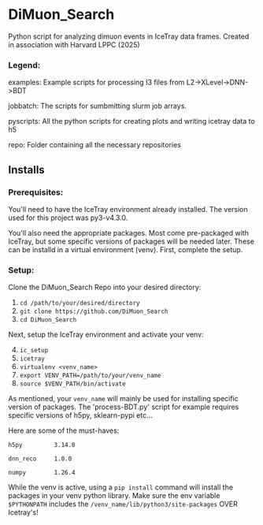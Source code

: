 # DiMuon_Search

Python script for analyzing dimuon events in IceTray data frames.
Created in association with Harvard LPPC (2025)

### Legend:

examples: Example scripts for processing I3 files from L2->XLevel->DNN->BDT

jobbatch: The scripts for sumbmitting slurm job arrays.

pyscripts: All the python scripts for creating plots and writing icetray data to h5

repo: Folder containing all the necessary repositories

## Installs

### Prerequisites:

You'll need to have the IceTray environment already installed.
The version used for this project was py3-v4.3.0.

You'll also need the appropriate packages. Most come pre-packaged with IceTray, but some
specific versions of packages will be needed later. These can be installd in a virtual environment (venv).
First, complete the setup.

### Setup:

Clone the DiMuon_Search Repo into your desired directory:

1. `cd /path/to/your/desired/directory`
2. `git clone https://github.com/DiMuon_Search`
3. `cd DiMuon_Search`

Next, setup the IceTray environment and activate your venv:

4. `ic_setup`
5. `icetray`
6. `virtualenv <venv_name>`
7. `export VENV_PATH=/path/to/your/venv_name`
8. `source $VENV_PATH/bin/activate`

As mentioned, your `venv_name` will mainly be used for installing specific version of packages. The 'process-BDT.py' script for example requires specific versions of h5py, sklearn-pypi etc...

Here are some of the must-haves:

`h5py         3.14.0`

`dnn_reco     1.0.0`

`numpy        1.26.4`

While the venv is active, using a `pip install` command will install the packages in your venv python library. Make sure the env variable `$PYTHONPATH` includes the `/venv_name/lib/python3/site-packages` 
OVER Icetray's!



